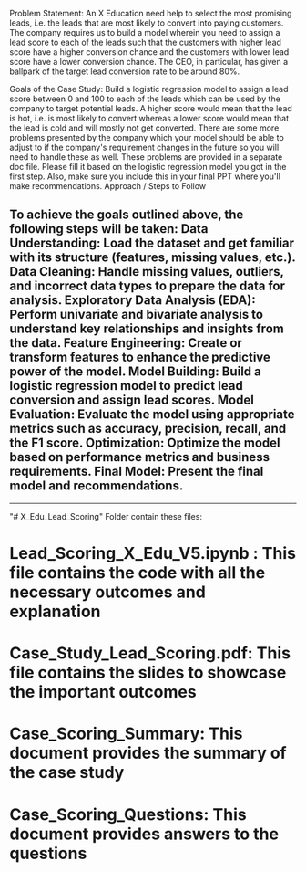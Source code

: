 Problem Statement:
An X Education need help to select the most promising leads, i.e. the leads that are most likely to convert into paying customers. The company requires us to build a model wherein you need to assign a lead score to each of the leads such that the customers with higher lead score have a higher conversion chance and the customers with lower lead score have a lower conversion chance. The CEO, in particular, has given a ballpark of the target lead conversion rate to be around 80%.

Goals of the Case Study:
Build a logistic regression model to assign a lead score between 0 and 100 to each of the leads which can be used by the company to target potential leads. A higher score would mean that the lead is hot, i.e. is most likely to convert whereas a lower score would mean that the lead is cold and will mostly not get converted.
There are some more problems presented by the company which your model should be able to adjust to if the company's requirement changes in the future so you will need to handle these as well. These problems are provided in a separate doc file. Please fill it based on the logistic regression model you got in the first step. Also, make sure you include this in your final PPT where you'll make recommendations.
Approach / Steps to Follow

To achieve the goals outlined above, the following steps will be taken:
Data Understanding: Load the dataset and get familiar with its structure (features, missing values, etc.).
Data Cleaning: Handle missing values, outliers, and incorrect data types to prepare the data for analysis.
Exploratory Data Analysis (EDA): Perform univariate and bivariate analysis to understand key relationships and insights from the data.
Feature Engineering: Create or transform features to enhance the predictive power of the model.
Model Building: Build a logistic regression model to predict lead conversion and assign lead scores.
Model Evaluation: Evaluate the model using appropriate metrics such as accuracy, precision, recall, and the F1 score.
Optimization: Optimize the model based on performance metrics and business requirements.
Final Model: Present the final model and recommendations.
---------------------------------------------------------------------
---------------------------------------------------------------------
"# X_Edu_Lead_Scoring" 
Folder contain these files:
# Lead_Scoring_X_Edu_V5.ipynb : This file contains the code with all the necessary outcomes and explanation
# Case_Study_Lead_Scoring.pdf:  This file contains the slides to showcase the important outcomes 
# Case_Scoring_Summary: This document provides the summary of the case study 
# Case_Scoring_Questions: This document provides answers to the questions 